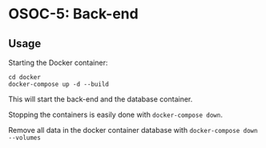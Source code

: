 # OSOC-5: Back-end

## Usage

Starting the Docker container:

```
cd docker
docker-compose up -d --build
```

This will start the back-end and the database container.

Stopping the containers is easily done with `docker-compose down`.

Remove all data in the docker container database with `docker-compose down --volumes`
